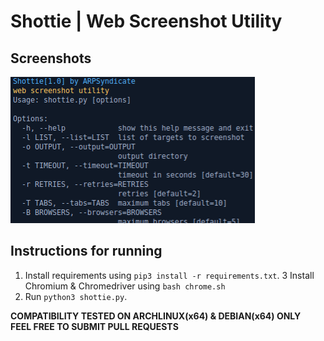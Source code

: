 # Shottie | Web Screenshot Utility

## Screenshots
![shottie](shottie.png)

## Instructions for running
1. Install requirements using `pip3 install -r requirements.txt`.
3  Install Chromium & Chromedriver using `bash chrome.sh` 
2. Run `python3 shottie.py`.<br>

**COMPATIBILITY TESTED ON ARCHLINUX(x64) & DEBIAN(x64) ONLY**<br>
**FEEL FREE TO SUBMIT PULL REQUESTS**
